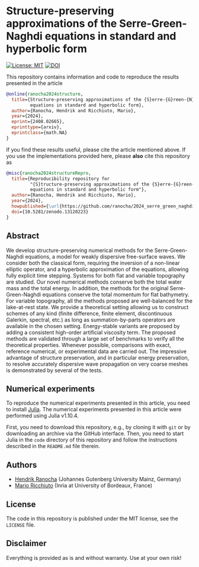# Structure-preserving approximations of the Serre-Green-Naghdi equations in standard and hyperbolic form

[![License: MIT](https://img.shields.io/badge/License-MIT-success.svg)](https://opensource.org/licenses/MIT)
[![DOI](https://zenodo.org/badge/DOI/10.5281/zenodo.13120223.svg)](https://zenodo.org/doi/10.5281/zenodo.13120223)

This repository contains information and code to reproduce the results presented
in the article
```bibtex
@online{ranocha2024structure,
  title={Structure-preserving approximations of the {S}erre-{G}reen-{N}aghdi
         equations in standard and hyperbolic form},
  author={Ranocha, Hendrik and Ricchiuto, Mario},
  year={2024},
  eprint={2408.02665},
  eprinttype={arxiv},
  eprintclass={math.NA}
}
```

If you find these results useful, please cite the article mentioned above. If you
use the implementations provided here, please **also** cite this repository as
```bibtex
@misc{ranocha2024structureRepro,
  title={Reproducibility repository for
         "{S}tructure-preserving approximations of the {S}erre-{G}reen-{N}aghdi
         equations in standard and hyperbolic form"},
  author={Ranocha, Hendrik and Ricchiuto, Mario},
  year={2024},
  howpublished={\url{https://github.com/ranocha/2024_serre_green_naghdi}},
  doi={10.5281/zenodo.13120223}
}
```

## Abstract

We develop structure-preserving numerical methods for the
Serre-Green-Naghdi equations, a model for weakly dispersive
free-surface waves. We consider both the classical form, requiring the inversion of a non-linear elliptic operator,
and a hyperbolic approximation of the equations, allowing fully explicit time stepping. Systems for both flat and variable topography are studied.
Our novel numerical methods conserve both the
total water mass and the total energy. In addition,
the methods for the original Serre-Green-Naghdi equations
conserve the total momentum for flat bathymetry.
For variable topography, all the methods proposed are well-balanced for the lake-at-rest state.
We provide  a theoretical setting allowing us to construct schemes
of any kind (finite difference, finite element, discontinuous Galerkin, spectral, etc.)
as long as summation-by-parts operators are available in the chosen setting.
Energy-stable variants are proposed by adding a consistent high-order artificial viscosity term.
The proposed methods are validated through a large set of benchmarks
to verify all the theoretical properties.
Whenever possible, comparisons with exact, reference numerical, or  experimental data are carried out.
The impressive advantage of structure preservation, and in particular energy preservation, to resolve accurately dispersive wave propagation
on very coarse meshes is demonstrated by several of the tests.


## Numerical experiments

To reproduce the numerical experiments presented in this article, you need
to install [Julia](https://julialang.org/).
The numerical experiments presented in this article were performed using
Julia v1.10.4.

First, you need to download this repository, e.g., by cloning it with `git`
or by downloading an archive via the GitHub interface. Then, you need to start
Julia in the `code` directory of this repository and follow the instructions
described in the `README.md` file therein.


## Authors

- [Hendrik Ranocha](https://ranocha.de) (Johannes Gutenberg University Mainz, Germany)
- [Mario Ricchiuto](https://team.inria.fr/cardamom/marioricchiuto) (Inria at University of Bordeaux, France)


## License

The code in this repository is published under the MIT license, see the
`LICENSE` file.


## Disclaimer

Everything is provided as is and without warranty. Use at your own risk!
